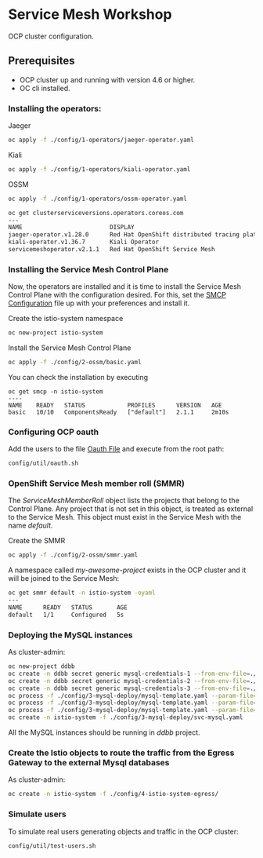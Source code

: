 # Service Mesh Workshop

OCP cluster configuration.

## Prerequisites
 - OCP cluster up and running with version 4.6 or higher.
 - OC cli installed.

### Installing the operators:

Jaeger
```bash
oc apply -f ./config/1-operators/jaeger-operator.yaml
```

Kiali
```bash
oc apply -f ./config/1-operators/kiali-operator.yaml
```

OSSM
```bash
oc apply -f ./config/1-operators/ossm-operator.yaml
```

```bash
oc get clusterserviceversions.operators.coreos.com
---
NAME                         DISPLAY                                          VERSION   REPLACES                     PHASE
jaeger-operator.v1.28.0      Red Hat OpenShift distributed tracing platform   1.28.0                                 Succeeded
kiali-operator.v1.36.7       Kiali Operator                                   1.36.7    kiali-operator.v1.36.6       Succeeded
servicemeshoperator.v2.1.1   Red Hat OpenShift Service Mesh                   2.1.1-0   servicemeshoperator.v2.1.0   Succeeded
```

### Installing the Service Mesh Control Plane
Now, the operators are installed and it is time to install the Service Mesh Control Plane with the configuration desired. For this, set the [SMCP Configuration](./config/2-ossm/basic.yaml) file up with your preferences and install it.

Create the istio-system namespace
```bash
oc new-project istio-system
```

Install the Service Mesh Control Plane
```bash
oc apply -f ./config/2-ossm/basic.yaml
```

You can check the installation by executing
```
oc get smcp -n istio-system
----
NAME    READY   STATUS            PROFILES      VERSION   AGE
basic   10/10   ComponentsReady   ["default"]   2.1.1     2m10s
```

### Configuring OCP oauth
Add the users to the file [Oauth File](./config/util/users.txt) and execute from the root path:
```bash
config/util/oauth.sh
```

### OpenShift Service Mesh member roll (SMMR)

The *ServiceMeshMemberRoll* object lists the projects that belong to the Control Plane. Any project that is not set in this object, is treated as external to the Service Mesh. This object must exist in the Service Mesh with the name *default*.

Create the SMMR
```bash
oc apply -f ./config/2-ossm/smmr.yaml
```

A namespace called *my-awesome-project* exists in the OCP cluster and it will be joined to the Service Mesh:
```bash
oc get smmr default -n istio-system -oyaml
---
NAME      READY   STATUS       AGE
default   1/1     Configured   5s
```

### Deploying the MySQL instances
As cluster-admin:
```bash
oc new-project ddbb
oc create -n ddbb secret generic mysql-credentials-1 --from-env-file=./config/3-mysql-deploy/params.env
oc create -n ddbb secret generic mysql-credentials-2 --from-env-file=./config/3-mysql-deploy/params-2.env
oc create -n ddbb secret generic mysql-credentials-3 --from-env-file=./config/3-mysql-deploy/params-3.env
oc process -f ./config/3-mysql-deploy/mysql-template.yaml --param-file=./config/3-mysql-deploy/params.env | oc create -n ddbb -f -
oc process -f ./config/3-mysql-deploy/mysql-template.yaml --param-file=./config/3-mysql-deploy/params-2.env | oc create -n ddbb -f -
oc process -f ./config/3-mysql-deploy/mysql-template.yaml --param-file=./config/3-mysql-deploy/params-3.env | oc create -n ddbb -f -
oc create -n istio-system -f ./config/3-mysql-deploy/svc-mysql.yaml
```

All the MySQL instances should be running in _ddbb_ project.

### Create the Istio objects to route the traffic from the Egress Gateway to the external Mysql databases
As cluster-admin:
```bash
oc create -n istio-system -f ./config/4-istio-system-egress/
```

### Simulate users
To simulate real users generating objects and traffic in the OCP cluster:
```bash
config/util/test-users.sh
```